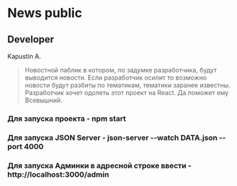 # News public
## Developer

Kapustin A.

> Новостной паблик в котором, по задумке разработчика, будут выводится новости. 
> Если разработчик осилит то возможно новости будут разбиты по тематикам, тематики заранее известны. 
> Разработчик хочет одолеть этот проект на React. 
> Да поможет ему Всевышний.

### Для запуска проекта -   npm start
### Для запуска JSON Server  -  json-server --watch DATA.json --port 4000
### Для запуска Админки в адресной строке ввести -  http://localhost:3000/admin 
